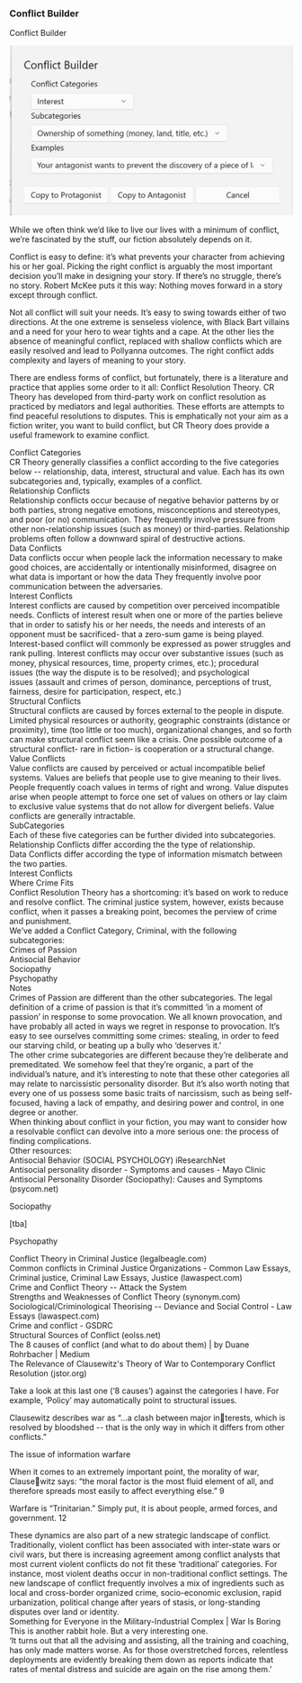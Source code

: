 ### Conflict Builder ###
Conflict Builder <br/>


![](Clipboard-Image-95.png)

While we often think we’d like to live our lives with a minimum of conflict, we’re fascinated by the stuff, our fiction absolutely depends on it.   <br/>

Conflict is easy to define: it’s what prevents your character from achieving his or her goal. Picking the right conflict is arguably the most important decision you’ll make in designing your story. If there’s no struggle, there’s no story. Robert McKee puts it this way: Nothing moves forward in a story except through conflict. <br/>

Not all conflict will suit your needs. It’s easy to swing towards either of two directions.  At the one extreme is senseless violence, with Black Bart villains and a need for your hero to wear tights and a cape. At the other lies the absence of meaningful conflict, replaced with shallow conflicts which are easily resolved and lead to Pollyanna outcomes.  The right conflict adds complexity and layers of meaning to your story.  <br/>

There are endless forms of conflict, but fortunately, there is a literature and practice that applies some order to it all: Conflict Resolution Theory. CR Theory has developed from third-party work on conflict resolution as practiced by mediators and legal authorities. These efforts are attempts to find peaceful resolutions to disputes. This is emphatically not  your aim as a fiction writer, you want to build conflict, but CR Theory does provide a useful framework to examine conflict. <br/>

Conflict Categories <br/>
CR Theory generally classifies a conflict according to the five categories below -- relationship, data, interest, structural and value. Each has its own subcategories and, typically, examples of a conflict. <br/>
Relationship Conflicts <br/>
Relationship conflicts occur because of negative behavior patterns by or both parties,  strong negative emotions, misconceptions and stereotypes, and poor (or no) communication. They frequently involve pressure from other non-relationship issues (such as money) or third-parties. Relationship problems often follow a downward spiral of destructive actions.  <br/>
Data Conflicts <br/>
Data conflicts occur when people lack the information necessary to make good choices, are accidentally or intentionally misinformed, disagree on what data is important or how the data They frequently involve poor communication between the adversaries. <br/>
Interest Conflicts <br/>
Interest conflicts are caused by competition over perceived incompatible needs. Conflicts of interest result when one or more of the parties believe that in order to satisfy his or her needs, the needs and interests of an opponent must be sacrificed- that a zero-sum game is being played. Interest-based conflict will commonly be expressed as power struggles and rank pulling. Interest conflicts may occur over substantive issues (such as money, physical resources, time, property crimes, etc.); procedural issues (the way the dispute is to be resolved); and psychological issues (assault and crimes of person, dominance, perceptions of trust, fairness, desire for participation, respect, etc.) <br/>
Structural Conflicts <br/>
Structural conflicts are caused by forces external to the people in dispute. Limited physical resources or authority, geographic constraints (distance or proximity), time (too little or too much), organizational changes, and so forth can make structural conflict seem like a crisis. One possible outcome of a structural conflict- rare in fiction- is cooperation or a structural change.  <br/>
Value Conflicts <br/>
Value conflicts are caused by perceived or actual incompatible belief systems. Values are beliefs that people use to give meaning to their lives. People frequently coach values in terms of right and wrong. Value disputes arise when people attempt to force one set of values on others or lay claim to exclusive value systems that do not allow for divergent beliefs. Value conflicts are generally intractable. <br/>
SubCategories <br/>
Each of these five categories can be further divided into subcategories. <br/>
Relationship Conflicts differ according the the type of relationship.  <br/>
Data Conflicts differ according the type of information mismatch between the two parties. <br/>
Interest Conflicts <br/>
Where Crime Fits <br/>
Conflict Resolution Theory has a shortcoming: it’s based on work to reduce and resolve conflict. The criminal justice system, however, exists because conflict, when it passes a breaking point, becomes the perview of crime and punishment.  <br/>
We’ve added a Conflict Category, Criminal, with the following subcategories: <br/>
Crimes of Passion <br/>
Antisocial Behavior <br/>
Sociopathy <br/>
Psychopathy <br/>
Notes <br/>
Crimes of Passion are different than the other subcategories. The legal definition of a crime of passion is that it’s committed ‘in a moment of passion’ in response to some provocation. We all known provocation, and have probably all acted in ways we regret in response to provocation. It’s easy to see ourselves  committing  some crimes: stealing, in order to feed our starving child, or beating up a bully who ‘deserves it.’   <br/>
The other crime subcategories are different because they’re deliberate and premeditated. We somehow feel that they’re organic, a part of the individual’s nature, and it’s interesting to note that these other categories all may relate to narcissistic personality disorder. But it’s also worth noting that every one of us possess some basic traits of narcissism, such as being self-focused, having a lack of empathy, and desiring power and control, in one degree or another.   <br/>
When thinking about conflict in your fiction, you may want to consider how a resolvable conflict can devolve into a more serious one: the process of finding complications. <br/>
Other resources: <br/>
Antisocial Behavior (SOCIAL PSYCHOLOGY) iResearchNet  <br/>
Antisocial personality disorder - Symptoms and causes - Mayo Clinic  <br/>
Antisocial Personality Disorder (Sociopathy): Causes and Symptoms (psycom.net)  <br/>

Sociopathy <br/>

[tba] <br/>

Psychopathy <br/>

Conflict Theory in Criminal Justice (legalbeagle.com)  <br/>
Common conflicts in Criminal Justice Organizations - Common Law Essays, Criminal justice, Criminal Law Essays, Justice (lawaspect.com)  <br/>
Crime and Conflict Theory -- Attack the System  <br/>
Strengths and Weaknesses of Conflict Theory (synonym.com)  <br/>
Sociological/Criminological Theorising -- Deviance and Social Control - Law Essays (lawaspect.com)  <br/>
Crime and conflict - GSDRC  <br/>
Structural Sources of Conflict (eolss.net)  <br/>
The 8 causes of conflict (and what to do about them) | by Duane Rohrbacher | Medium  <br/>
The Relevance of Clausewitz's Theory of War to Contemporary Conflict Resolution (jstor.org)  <br/>

Take a look at this last one (‘8 causes’) against the categories I have. For example, ‘Policy’ may automatically point to structural issues. <br/>

Clausewitz describes war as “...a clash between major interests, which is resolved by bloodshed -- that is the only way in which it differs from other conflicts.”  <br/>

The issue of information warfare <br/>

When it comes to an extremely important point, the morality of war, Clausewitz says: “the moral factor is the most fluid element of all, and therefore spreads most easily to affect everything else.”  9  <br/>

Warfare is “Trinitarian.” Simply put, it is about people, armed forces, and government. 12  <br/>

These dynamics are also part of a new strategic landscape of conflict. Traditionally, violent conflict has been associated with inter-state wars or civil wars, but there is increasing agreement among conflict analysts that most current violent conflicts do not fit these ‘traditional’ categories. For instance, most violent deaths occur in non-traditional conflict settings. The new landscape of conflict frequently involves a mix of ingredients such as local and cross-border organized crime, socio-economic exclusion, rapid urbanization, political change after years of stasis, or long-standing disputes over land or identity.  <br/>
Something for Everyone in the Military-Industrial Complex | War Is Boring  <br/>
This is another rabbit hole. But a very interesting one.  <br/>
‘It turns out that all the advising and assisting, all the training and coaching, has only made matters worse. As for those overstretched forces, relentless deployments are evidently breaking them down as reports indicate that rates of mental distress and suicide are again on the rise among them.’   <br/>


